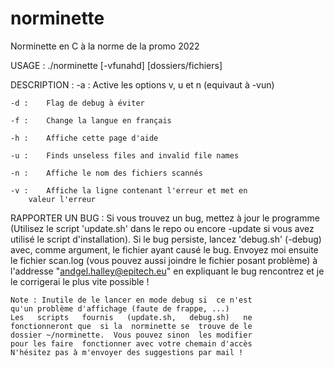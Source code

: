 # norminette
Norminette en C à la norme de la promo 2022

USAGE :
	./norminette [-vfunahd] [dossiers/fichiers]

DESCRIPTION :
	-a :	Active les options v, u et n (equivaut à -vun)

	-d :	Flag de debug à éviter

	-f :	Change la langue en français

	-h :	Affiche cette page d'aide

	-u :	Finds unseless files and invalid file names

	-n :	Affiche le nom des fichiers scannés

	-v :	Affiche la ligne contenant l'erreur et met en
		valeur l'erreur

RAPPORTER UN BUG :
	Si vous  trouvez un bug, mettez  à jour  le  programme
	(Utilisez le script 'update.sh' dans le repo ou encore
	<votre alias>-update  si vous  avez utilisé  le script
	d'installation). Si le bug persiste, lancez 'debug.sh'
	(<votre alias>-debug) avec, comme argument, le fichier
	ayant causé  le bug. Envoyez moi  ensuite  le  fichier
	scan.log (vous pouvez aussi  joindre le fichier posant
	problème)   à   l'addresse  "andgel.halley@epitech.eu"
	en expliquant  le bug rencontrez  et je le  corrigerai
	le plus vite possible !

	Note : Inutile de le lancer en mode debug si  ce n'est
	qu'un problème d'affichage (faute de frappe, ...)
	Les   scripts   fournis   (update.sh,   debug.sh)   ne
	fonctionneront que  si la  norminette se  trouve de le
	dossier ~/norminette.  Vous pouvez sinon  les modifier
	pour les faire  fonctionner avec votre chemain d'accès
	N'hésitez pas à m'envoyer des suggestions par mail !